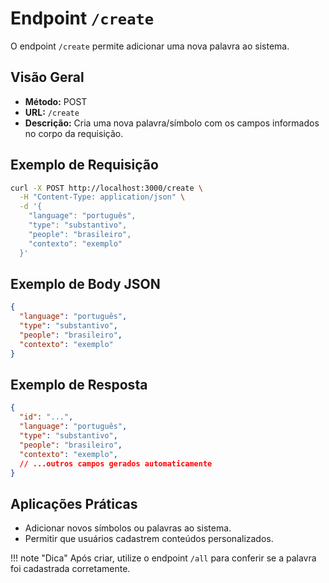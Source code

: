 # Endpoint `/create`

O endpoint `/create` permite adicionar uma nova palavra ao sistema.

## Visão Geral

- **Método:** POST
- **URL:** `/create`
- **Descrição:** Cria uma nova palavra/símbolo com os campos informados no corpo da requisição.

## Exemplo de Requisição

```bash
curl -X POST http://localhost:3000/create \
  -H "Content-Type: application/json" \
  -d '{
    "language": "português",
    "type": "substantivo",
    "people": "brasileiro",
    "contexto": "exemplo"
  }'
```

## Exemplo de Body JSON

```json
{
  "language": "português",
  "type": "substantivo",
  "people": "brasileiro",
  "contexto": "exemplo"
}
```

## Exemplo de Resposta

```json
{
  "id": "...",
  "language": "português",
  "type": "substantivo",
  "people": "brasileiro",
  "contexto": "exemplo",
  // ...outros campos gerados automaticamente
}
```

## Aplicações Práticas

- Adicionar novos símbolos ou palavras ao sistema.
- Permitir que usuários cadastrem conteúdos personalizados.

!!! note "Dica"
    Após criar, utilize o endpoint `/all` para conferir se a palavra foi cadastrada corretamente.
